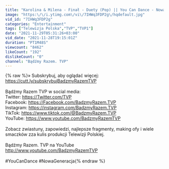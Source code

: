 ```yaml
---
title: "Karolina & Milena - Finał - Duety (Pop) || You Can Dance - Nowa Generacja"
image: "https:\/\/i.ytimg.com\/vi\/7IHWq3FDP2g\/hqdefault.jpg"
vid_id: "7IHWq3FDP2g"
categories: "Entertainment"
tags: ["Telewizja Polska","TVP","TVP1"]
date: "2021-11-29T05:31:26+03:00"
vid_date: "2021-11-28T19:15:01Z"
duration: "PT1M48S"
viewcount: "8462"
likeCount: "192"
dislikeCount: "0"
channel: "Bądźmy Razem. TVP"
---
```

{% raw %}» Subskrybuj, aby oglądać więcej: <a rel="nofollow" target="blank" href="https://cutt.ly/subskrybujBadzmyRazemTVP">https://cutt.ly/subskrybujBadzmyRazemTVP</a><br /><br />Bądźmy Razem TVP w social media:<br />Twitter: <a rel="nofollow" target="blank" href="https://Twitter.com/TVP">https://Twitter.com/TVP</a><br />Facebook: <a rel="nofollow" target="blank" href="https://Facebook.com/BadzmyRazem.TVP">https://Facebook.com/BadzmyRazem.TVP</a><br />Instagram: <a rel="nofollow" target="blank" href="https://instagram.com/BadzmyRazem.TVP">https://instagram.com/BadzmyRazem.TVP</a><br />TikTok: <a rel="nofollow" target="blank" href="https://www.tiktok.com/@BadzmyRazem.TVP">https://www.tiktok.com/@BadzmyRazem.TVP</a><br />YouTube: <a rel="nofollow" target="blank" href="https://www.youtube.com/BadzmyRazemTVP">https://www.youtube.com/BadzmyRazemTVP</a><br /><br />Zobacz zwiastuny, zapowiedzi, najlepsze fragmenty, making ofy i wiele smaczków zza kulis produkcji Telewizji Polskiej.<br /><br />Bądźmy Razem. TVP na YouTube<br /><a rel="nofollow" target="blank" href="http://www.youtube.com/BadzmyRazemTVP">http://www.youtube.com/BadzmyRazemTVP</a><br /><br />#YouCanDance #NowaGeneracja{% endraw %}
